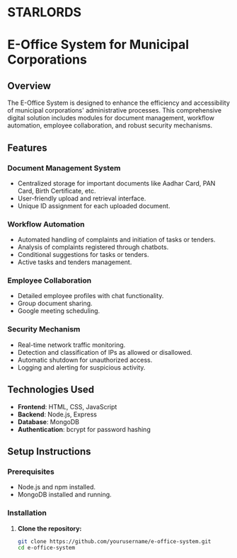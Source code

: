 # STARLORDS
# E-Office System for Municipal Corporations

## Overview

The E-Office System is designed to enhance the efficiency and accessibility of municipal corporations' administrative processes. This comprehensive digital solution includes modules for document management, workflow automation, employee collaboration, and robust security mechanisms.

## Features

### Document Management System
- Centralized storage for important documents like Aadhar Card, PAN Card, Birth Certificate, etc.
- User-friendly upload and retrieval interface.
- Unique ID assignment for each uploaded document.

### Workflow Automation
- Automated handling of complaints and initiation of tasks or tenders.
- Analysis of complaints registered through chatbots.
- Conditional suggestions for tasks or tenders.
- Active tasks and tenders management.

### Employee Collaboration
- Detailed employee profiles with chat functionality.
- Group document sharing.
- Google meeting scheduling.

### Security Mechanism
- Real-time network traffic monitoring.
- Detection and classification of IPs as allowed or disallowed.
- Automatic shutdown for unauthorized access.
- Logging and alerting for suspicious activity.

## Technologies Used

- **Frontend**: HTML, CSS, JavaScript
- **Backend**: Node.js, Express
- **Database**: MongoDB
- **Authentication**: bcrypt for password hashing

## Setup Instructions

### Prerequisites

- Node.js and npm installed.
- MongoDB installed and running.

### Installation

1. **Clone the repository:**

   ```bash
   git clone https://github.com/yourusername/e-office-system.git
   cd e-office-system
